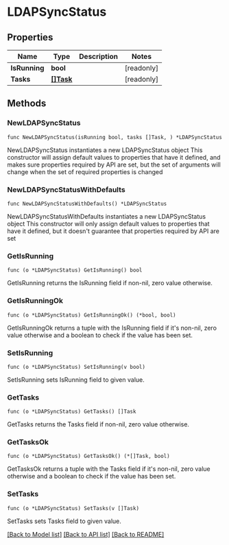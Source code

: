 # LDAPSyncStatus

## Properties

Name | Type | Description | Notes
------------ | ------------- | ------------- | -------------
**IsRunning** | **bool** |  | [readonly] 
**Tasks** | [**[]Task**](Task.md) |  | [readonly] 

## Methods

### NewLDAPSyncStatus

`func NewLDAPSyncStatus(isRunning bool, tasks []Task, ) *LDAPSyncStatus`

NewLDAPSyncStatus instantiates a new LDAPSyncStatus object
This constructor will assign default values to properties that have it defined,
and makes sure properties required by API are set, but the set of arguments
will change when the set of required properties is changed

### NewLDAPSyncStatusWithDefaults

`func NewLDAPSyncStatusWithDefaults() *LDAPSyncStatus`

NewLDAPSyncStatusWithDefaults instantiates a new LDAPSyncStatus object
This constructor will only assign default values to properties that have it defined,
but it doesn't guarantee that properties required by API are set

### GetIsRunning

`func (o *LDAPSyncStatus) GetIsRunning() bool`

GetIsRunning returns the IsRunning field if non-nil, zero value otherwise.

### GetIsRunningOk

`func (o *LDAPSyncStatus) GetIsRunningOk() (*bool, bool)`

GetIsRunningOk returns a tuple with the IsRunning field if it's non-nil, zero value otherwise
and a boolean to check if the value has been set.

### SetIsRunning

`func (o *LDAPSyncStatus) SetIsRunning(v bool)`

SetIsRunning sets IsRunning field to given value.


### GetTasks

`func (o *LDAPSyncStatus) GetTasks() []Task`

GetTasks returns the Tasks field if non-nil, zero value otherwise.

### GetTasksOk

`func (o *LDAPSyncStatus) GetTasksOk() (*[]Task, bool)`

GetTasksOk returns a tuple with the Tasks field if it's non-nil, zero value otherwise
and a boolean to check if the value has been set.

### SetTasks

`func (o *LDAPSyncStatus) SetTasks(v []Task)`

SetTasks sets Tasks field to given value.



[[Back to Model list]](../README.md#documentation-for-models) [[Back to API list]](../README.md#documentation-for-api-endpoints) [[Back to README]](../README.md)


